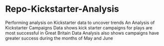 # Repo-Kickstarter-Analysis
Performing analysis on Kickstarter data to uncover trends
An Analysis of Kickstarter Campaigns
Data shows kick starter campaigns for plays are most successful in Great Britain
Data Analysis also shows campaigns have greater success during the months of May and June
